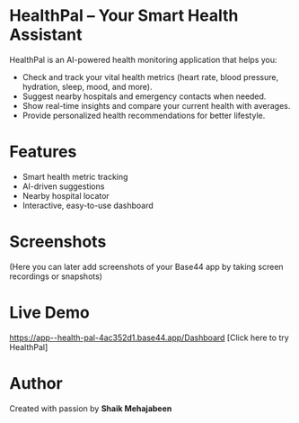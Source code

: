 #  HealthPal – Your Smart Health Assistant

HealthPal is an AI-powered health monitoring application that helps you:
- Check and track your vital health metrics (heart rate, blood pressure, hydration, sleep, mood, and more).  
- Suggest nearby hospitals and emergency contacts when needed.  
- Show real-time insights and compare your current health with averages.  
- Provide personalized health recommendations for better lifestyle.  

#  Features
- Smart health metric tracking  
- AI-driven suggestions  
- Nearby hospital locator  
- Interactive, easy-to-use dashboard  

# Screenshots
(Here you can later add screenshots of your Base44 app by taking screen recordings or snapshots)


#  Live Demo
https://app--health-pal-4ac352d1.base44.app/Dashboard
[Click here to try HealthPal]

# Author
Created with passion by **Shaik Mehajabeen** 
